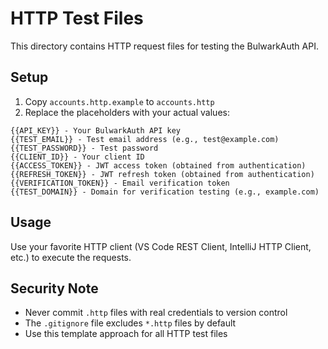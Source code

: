 # HTTP Test Files

This directory contains HTTP request files for testing the BulwarkAuth API.

## Setup

1. Copy `accounts.http.example` to `accounts.http`
2. Replace the placeholders with your actual values:

```
{{API_KEY}} - Your BulwarkAuth API key
{{TEST_EMAIL}} - Test email address (e.g., test@example.com)
{{TEST_PASSWORD}} - Test password
{{CLIENT_ID}} - Your client ID
{{ACCESS_TOKEN}} - JWT access token (obtained from authentication)
{{REFRESH_TOKEN}} - JWT refresh token (obtained from authentication)
{{VERIFICATION_TOKEN}} - Email verification token
{{TEST_DOMAIN}} - Domain for verification testing (e.g., example.com)
```

## Usage

Use your favorite HTTP client (VS Code REST Client, IntelliJ HTTP Client, etc.) to execute the requests.

## Security Note

- Never commit `.http` files with real credentials to version control
- The `.gitignore` file excludes `*.http` files by default
- Use this template approach for all HTTP test files